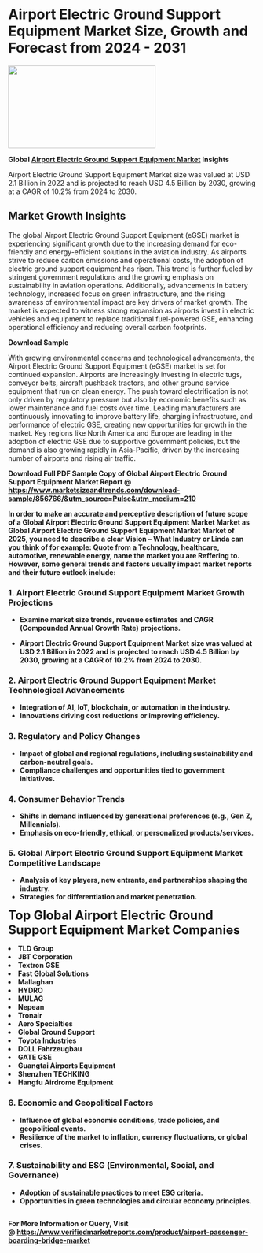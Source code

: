 <H1>Airport Electric Ground Support Equipment Market Size, Growth and Forecast from 2024 - 2031</H1><img class="aligncenter size-medium wp-image-584254" src="https://thirdeyenews.in/wp-content/uploads/2024/09/Global-Market-Research-300x168.jpeg" alt="" width="300" height="168" /><p><strong>Global&nbsp;<a href="https://www.marketsizeandtrends.com/download-sample/856766/&amp;utm_source=Pulse&amp;utm_medium=210">Airport Electric Ground Support Equipment Market</a> Insights</strong></p><p>Airport Electric Ground Support Equipment Market size was valued at USD 2.1 Billion in 2022 and is projected to reach USD 4.5 Billion by 2030, growing at a CAGR of 10.2% from 2024 to 2030.</p><p><h2>Market Growth Insights</h2> <p>The global Airport Electric Ground Support Equipment (eGSE) market is experiencing significant growth due to the increasing demand for eco-friendly and energy-efficient solutions in the aviation industry. As airports strive to reduce carbon emissions and operational costs, the adoption of electric ground support equipment has risen. This trend is further fueled by stringent government regulations and the growing emphasis on sustainability in aviation operations. Additionally, advancements in battery technology, increased focus on green infrastructure, and the rising awareness of environmental impact are key drivers of market growth. The market is expected to witness strong expansion as airports invest in electric vehicles and equipment to replace traditional fuel-powered GSE, enhancing operational efficiency and reducing overall carbon footprints.</p> <p><strong>Download Sample</strong></p> <p>With growing environmental concerns and technological advancements, the Airport Electric Ground Support Equipment (eGSE) market is set for continued expansion. Airports are increasingly investing in electric tugs, conveyor belts, aircraft pushback tractors, and other ground service equipment that run on clean energy. The push toward electrification is not only driven by regulatory pressure but also by economic benefits such as lower maintenance and fuel costs over time. Leading manufacturers are continuously innovating to improve battery life, charging infrastructure, and performance of electric GSE, creating new opportunities for growth in the market. Key regions like North America and Europe are leading in the adoption of electric GSE due to supportive government policies, but the demand is also growing rapidly in Asia-Pacific, driven by the increasing number of airports and rising air traffic. <p><strong></p><p><span class=""><strong>Download Full PDF Sample Copy of Global Airport Electric Ground Support Equipment Market Report</strong> @ <a href="https://www.marketsizeandtrends.com/download-sample/856766/&amp;utm_source=Pulse&amp;utm_medium=210" target="_blank">https://www.marketsizeandtrends.com/download-sample/856766/&amp;utm_source=Pulse&amp;utm_medium=210</a></span></p><p>In order to make an accurate and perceptive description of future scope of a Global&nbsp;Airport Electric Ground Support Equipment Market Market as Global&nbsp;Airport Electric Ground Support Equipment Market Market of 2025, you need to describe a clear Vision &ndash; What Industry or Linda can you think of for example: Quote from a Technology, healthcare, automotive, renewable energy, name the market you are Reffering to. However, some general trends and factors usually impact market reports and their future outlook include:</p><h3>1.&nbsp;<strong>Airport Electric Ground Support Equipment Market Growth Projections</strong></h3><ul><li>Examine market size trends, revenue estimates and CAGR (Compounded Annual Growth Rate) projections.</li><li><p>Airport Electric Ground Support Equipment Market size was valued at USD 2.1 Billion in 2022 and is projected to reach USD 4.5 Billion by 2030, growing at a CAGR of 10.2% from 2024 to 2030.</p></li></ul><h3>2.&nbsp;<strong>Airport Electric Ground Support Equipment Market Technological Advancements</strong></h3><ul><li>Integration of AI, IoT, blockchain, or automation in the industry.</li><li>Innovations driving cost reductions or improving efficiency.</li></ul><h3>3.&nbsp;<strong>Regulatory and Policy Changes</strong></h3><ul><li>Impact of global and regional regulations, including sustainability and carbon-neutral goals.</li><li>Compliance challenges and opportunities tied to government initiatives.</li></ul><h3>4.&nbsp;<strong>Consumer Behavior Trends</strong></h3><ul><li>Shifts in demand influenced by generational preferences (e.g., Gen Z, Millennials).</li><li>Emphasis on eco-friendly, ethical, or personalized products/services.</li></ul><h3>5.&nbsp;<strong>Global Airport Electric Ground Support Equipment Market Competitive Landscape</strong></h3><ul><li>Analysis of key players, new entrants, and partnerships shaping the industry.</li><li>Strategies for differentiation and market penetration.</li></ul><p data-pm-slice="1 1 []"><span style="color: inherit; font-family: inherit; font-size: 25px;">Top Global Airport Electric Ground Support Equipment Market Companies</span></p><div class="" data-test-id=""><p><li>TLD Group</li><li> JBT Corporation</li><li> Textron GSE</li><li> Fast Global Solutions</li><li> Mallaghan</li><li> HYDRO</li><li> MULAG</li><li> Nepean</li><li> Tronair</li><li> Aero Specialties</li><li> Global Ground Support</li><li> Toyota Industries</li><li> DOLL Fahrzeugbau</li><li> GATE GSE</li><li> Guangtai Airports Equipment</li><li> Shenzhen TECHKING</li><li> Hangfu Airdrome Equipment</li></p></div><h3>6.&nbsp;<strong>Economic and Geopolitical Factors</strong></h3><ul><li>Influence of global economic conditions, trade policies, and geopolitical events.</li><li>Resilience of the market to inflation, currency fluctuations, or global crises.</li></ul><h3>7.&nbsp;<strong>Sustainability and ESG (Environmental, Social, and Governance)</strong></h3><ul><li>Adoption of sustainable practices to meet ESG criteria.</li><li>Opportunities in green technologies and circular economy principles.</li></ul><h2><strong style="font-size: 14px;">For More Information or Query, Visit @&nbsp;</strong><a style="background-color: #ffffff; font-size: 14px;" href="https://www.marketsizeandtrends.com/report/airport-electric-ground-support-equipment-market/" target="_blank">https://www.verifiedmarketreports.com/product/airport-passenger-boarding-bridge-market</a></h2>

